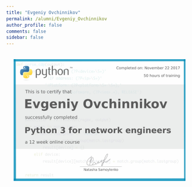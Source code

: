 ```yaml
---
title: "Evgeniy Ovchinnikov"
permalink: /alumni/Evgeniy_Ovchinnikov
author_profile: false
comments: false
sidebar: false
---
```


<div style="padding: 20px;">
  <img src="https://raw.githubusercontent.com/pyneng/pyneng.github.io/master/alumni/Evgeniy_Ovchinnikov.png" alt="Python for network engineers">
</div>

